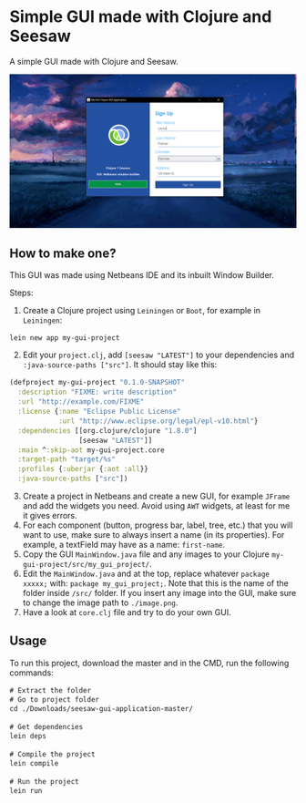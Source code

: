# Simple GUI made with Clojure and Seesaw

A simple GUI made with Clojure and Seesaw.

![GUI Image](/gui.png)

## How to make one?

This GUI was made using Netbeans IDE and its inbuilt Window Builder.

Steps:
1. Create a Clojure project using `Leiningen` or `Boot`, for example in `Leiningen`:
```shell
lein new app my-gui-project
```
2. Edit your `project.clj`, add `[seesaw "LATEST"]` to your dependencies and `:java-source-paths ["src"]`. It should stay like this:
```clojure
(defproject my-gui-project "0.1.0-SNAPSHOT"
  :description "FIXME: write description"
  :url "http://example.com/FIXME"
  :license {:name "Eclipse Public License"
            :url "http://www.eclipse.org/legal/epl-v10.html"}
  :dependencies [[org.clojure/clojure "1.8.0"]
                 [seesaw "LATEST"]]
  :main ^:skip-aot my-gui-project.core
  :target-path "target/%s"
  :profiles {:uberjar {:aot :all}}
  :java-source-paths ["src"])
```
3. Create a project in Netbeans and create a new GUI, for example `JFrame` and add the widgets you need. Avoid using `AWT` widgets, at least for me it gives errors.
4. For each component (button, progress bar, label, tree, etc.) that you will want to use, make sure to always insert a name (in its properties). For example, a textField may have as a name: `first-name`.
5. Copy the GUI `MainWindow.java` file and any images to your Clojure `my-gui-project/src/my_gui_project/`.
6. Edit the `MainWindow.java` and at the top, replace whatever `package xxxxx;` with: `package my_gui_project;`. Note that this is the name of the folder inside `/src/` folder. If you insert any image into the GUI, make sure to change the image path to `./image.png`.
7. Have a look at `core.clj` file and try to do your own GUI.

## Usage

To run this project, download the master and in the CMD, run the following commands:
```shell
# Extract the folder
# Go to project folder
cd ./Downloads/seesaw-gui-application-master/

# Get dependencies
lein deps

# Compile the project
lein compile

# Run the project
lein run
```
